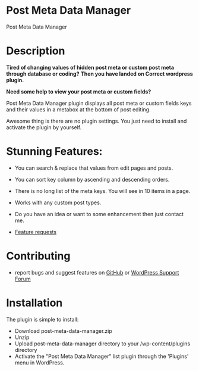 # Post Meta Data Manager
Post Meta Data Manager

# Description
**Tired of changing values of hidden post meta or custom post meta through database or coding?**
**Then you have landed on Correct wordpress plugin.**

**Need some help to view your post meta or custom fields?**

Post Meta Data Manager plugin displays all post meta or custom fields keys and their values in a metabox at the bottom of post editing.

Awesome thing is there are no plugin settings.
You just need to install and activate the plugin by yourself.

# Stunning Features:

* You can search & replace that values from edit pages and posts.
* You can sort key column by ascending and descending orders.
* There is no long list of the meta keys. You will see in 10 items in a page.
* Works with any custom post types.

* Do you have an idea or want to some enhancement then just contact me.
* [Feature requests](http://www.wpexpertplugins.com/contact-us/)

# Contributing

* report bugs and suggest features on [GitHub](https://github.com/gandhihitesh9/post-meta-data-manager) or [WordPress Support Forum]((https://wordpress.org/support/plugin/post-meta-data-manager))

# Installation

The plugin is simple to install:

 * Download post-meta-data-manager.zip
 * Unzip
 * Upload post-meta-data-manager directory to your /wp-content/plugins directory
 * Activate the "Post Meta Data Manager" list plugin through the 'Plugins' menu in WordPress.